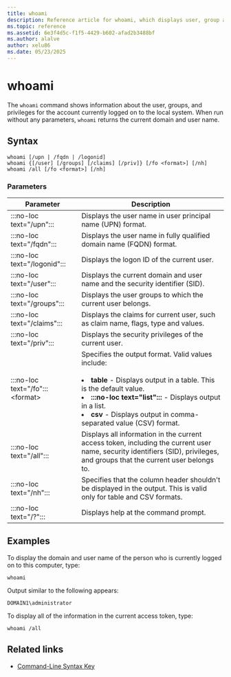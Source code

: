```yaml
---
title: whoami
description: Reference article for whoami, which displays user, group and privileges information for the user who is currently logged on to the local system.
ms.topic: reference
ms.assetid: 6e3f4d5c-f1f5-4429-b602-afad2b3488bf
ms.author: alalve
author: xelu86
ms.date: 05/23/2025
---
```


# whoami

The `whoami` command shows information about the user, groups, and privileges for the account currently logged on to the local system. When run without any parameters, `whoami` returns the current domain and user name.

## Syntax

```
whoami [/upn | /fqdn | /logonid]
whoami {[/user] [/groups] [/claims] [/priv]} [/fo <format>] [/nh]
whoami /all [/fo <format>] [/nh]
```

### Parameters

|Parameter|Description|
|---------|-----------|
|:::no-loc text="/upn":::|Displays the user name in user principal name (UPN) format.|
|:::no-loc text="/fqdn":::|Displays the user name in fully qualified domain name (FQDN) format.|
|:::no-loc text="/logonid":::|Displays the logon ID of the current user.|
|:::no-loc text="/user":::|Displays the current domain and user name and the security identifier (SID).|
|:::no-loc text="/groups":::|Displays the user groups to which the current user belongs.|
|:::no-loc text="/claims":::|Displays the claims for current user, such as claim name, flags, type and values.|
|:::no-loc text="/priv":::|Displays the security privileges of the current user.|
|:::no-loc text="/fo"::: \<format>|Specifies the output format. Valid values include:<br><br><li> **table** - Displays output in a table. This is the default value. <li> **:::no-loc text="list":::** - Displays output in a list. <li> **csv** - Displays output in comma-separated value (CSV) format. </li>|
|:::no-loc text="/all":::|Displays all information in the current access token, including the current user name, security identifiers (SID), privileges, and groups that the current user belongs to.|
|:::no-loc text="/nh":::|Specifies that the column header shouldn't be displayed in the output. This is valid only for table and CSV formats.|
|:::no-loc text="/?":::|Displays help at the command prompt.|

## Examples

To display the domain and user name of the person who is currently logged on to this computer, type:

```
whoami
```

Output similar to the following appears:

```
DOMAIN1\administrator
```

To display all of the information in the current access token, type:

```
whoami /all
```

## Related links

- [Command-Line Syntax Key](command-line-syntax-key.md)
